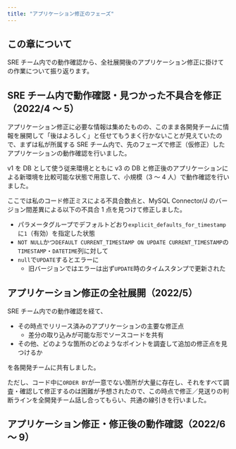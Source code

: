 ```yaml
---
title: "アプリケーション修正のフェーズ"
---
```


## この章について

SRE チーム内での動作確認から、全社展開後のアプリケーション修正に掛けての作業について振り返ります。

## SRE チーム内で動作確認・見つかった不具合を修正（2022/4 〜 5）

アプリケーション修正に必要な情報は集めたものの、このまま各開発チームに情報を展開して「後はよろしく」と任せてもうまく行かないことが見えていたので、まずは私が所属する SRE チーム内で、先のフェーズで修正（仮修正）したアプリケーションの動作確認を行いました。

v1 を DB として使う従来環境とともに v3 の DB と修正後のアプリケーションによる新環境を比較可能な状態で用意して、小規模（3 〜 4 人）で動作確認を行いました。

ここでは私のコード修正ミスによる不具合数点と、MySQL Connector/J のバージョン間差異による以下の不具合 1 点を見つけて修正しました。

- パラメータグループでデフォルトどおり`explicit_defaults_for_timestamp`に`1`（有効）を指定した状態
- `NOT NULL`かつ`DEFAULT CURRENT_TIMESTAMP ON UPDATE CURRENT_TIMESTAMP`の`TIMESTAMP`・`DATETIME`列に対して
- `null`で`UPDATE`するとエラーに
  - 旧バージョンではエラーは出ず`UPDATE`時のタイムスタンプで更新された

## アプリケーション修正の全社展開（2022/5）

SRE チーム内での動作確認を経て、

- その時点でリリース済みのアプリケーションの主要な修正点
  - 差分の取り込みが可能な形でソースコードを共有
- その他、どのような箇所のどのようなポイントを調査して追加の修正点を見つけるか

を各開発チームに共有しました。

ただし、コード中に`ORDER BY`が一意でない箇所が大量に存在し、それをすべて調査・確認して修正するのは困難が予想されたので、この時点で修正／見送りの判断ラインを全開発チーム話し合ってもらい、共通の線引きを行いました。

## アプリケーション修正・修正後の動作確認（2022/6 〜 9）

